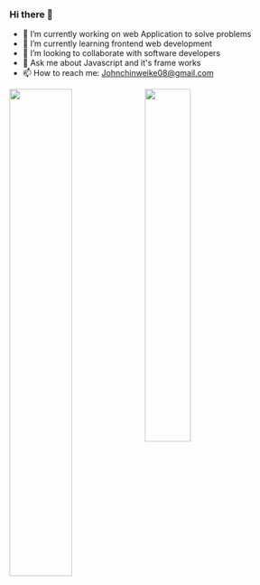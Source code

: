 ### Hi there 👋

<!--
**JohnnyOhms/JohnnyOhms** is a ✨ _special_ ✨ repository because its `README.md` (this file) appears on your GitHub profile.

Here are some ideas to get you started:

-->

- 🔭 I’m currently working on web Application to solve problems
- 🌱 I’m currently learning frontend web development
- 👯 I’m looking to collaborate with software developers
- 💬 Ask me about Javascript and it's frame works
- 📫 How to reach me: Johnchinweike08@gmail.com
<!-- 🤔 I’m looking for help with ...
- 😄 Pronouns: ...
- ⚡ Fun fact: ...
-->
<img align="left" width="47%" src="https://github-readme-stats.vercel.app/api?username=JohnnyOhms&show_icons=true&theme=cobalt">

<img align="left" width="40%" src="https://github-readme-stats.vercel.app/api/top-langs/?username=JohnnyOhms&layout=compact">

